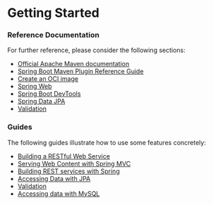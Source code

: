 # Getting Started

### Reference Documentation
For further reference, please consider the following sections:

* [Official Apache Maven documentation](https://maven.apache.org/guides/index.html)
* [Spring Boot Maven Plugin Reference Guide](https://docs.spring.io/spring-boot/docs/2.6.5/maven-plugin/reference/html/)
* [Create an OCI image](https://docs.spring.io/spring-boot/docs/2.6.5/maven-plugin/reference/html/#build-image)
* [Spring Web](https://docs.spring.io/spring-boot/docs/2.6.5/reference/htmlsingle/#boot-features-developing-web-applications)
* [Spring Boot DevTools](https://docs.spring.io/spring-boot/docs/2.6.5/reference/htmlsingle/#using-boot-devtools)
* [Spring Data JPA](https://docs.spring.io/spring-boot/docs/2.6.5/reference/htmlsingle/#boot-features-jpa-and-spring-data)
* [Validation](https://docs.spring.io/spring-boot/docs/2.6.5/reference/htmlsingle/#boot-features-validation)

### Guides
The following guides illustrate how to use some features concretely:

* [Building a RESTful Web Service](https://spring.io/guides/gs/rest-service/)
* [Serving Web Content with Spring MVC](https://spring.io/guides/gs/serving-web-content/)
* [Building REST services with Spring](https://spring.io/guides/tutorials/bookmarks/)
* [Accessing Data with JPA](https://spring.io/guides/gs/accessing-data-jpa/)
* [Validation](https://spring.io/guides/gs/validating-form-input/)
* [Accessing data with MySQL](https://spring.io/guides/gs/accessing-data-mysql/)

